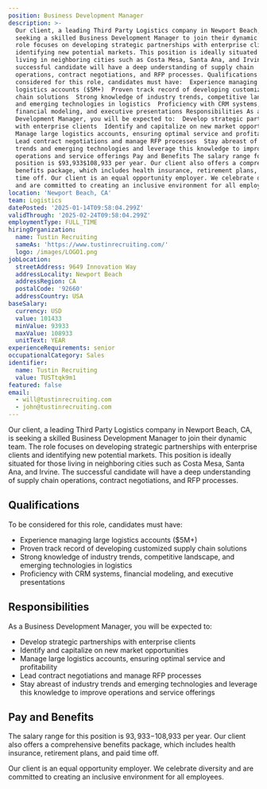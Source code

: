 ```yaml
---
position: Business Development Manager
description: >-
  Our client, a leading Third Party Logistics company in Newport Beach, CA, is
  seeking a skilled Business Development Manager to join their dynamic team. The
  role focuses on developing strategic partnerships with enterprise clients and
  identifying new potential markets. This position is ideally situated for those
  living in neighboring cities such as Costa Mesa, Santa Ana, and Irvine. The
  successful candidate will have a deep understanding of supply chain
  operations, contract negotiations, and RFP processes. Qualifications To be
  considered for this role, candidates must have:  Experience managing large
  logistics accounts ($5M+)  Proven track record of developing customized supply
  chain solutions  Strong knowledge of industry trends, competitive landscape,
  and emerging technologies in logistics  Proficiency with CRM systems,
  financial modeling, and executive presentations Responsibilities As a Business
  Development Manager, you will be expected to:  Develop strategic partnerships
  with enterprise clients  Identify and capitalize on new market opportunities 
  Manage large logistics accounts, ensuring optimal service and profitability 
  Lead contract negotiations and manage RFP processes  Stay abreast of industry
  trends and emerging technologies and leverage this knowledge to improve
  operations and service offerings Pay and Benefits The salary range for this
  position is $93,933$108,933 per year. Our client also offers a comprehensive
  benefits package, which includes health insurance, retirement plans, and paid
  time off. Our client is an equal opportunity employer. We celebrate diversity
  and are committed to creating an inclusive environment for all employees.
location: 'Newport Beach, CA'
team: Logistics
datePosted: '2025-01-14T09:58:04.299Z'
validThrough: '2025-02-24T09:58:04.299Z'
employmentType: FULL_TIME
hiringOrganization:
  name: Tustin Recruiting
  sameAs: 'https://www.tustinrecruiting.com/'
  logo: /images/LOGO1.png
jobLocation:
  streetAddress: 9649 Innovation Way
  addressLocality: Newport Beach
  addressRegion: CA
  postalCode: '92660'
  addressCountry: USA
baseSalary:
  currency: USD
  value: 101433
  minValue: 93933
  maxValue: 108933
  unitText: YEAR
experienceRequirements: senior
occupationalCategory: Sales
identifier:
  name: Tustin Recruiting
  value: TUSTtqk9m1
featured: false
email:
  - will@tustinrecruiting.com
  - john@tustinrecruiting.com
---
```




Our client, a leading Third Party Logistics company in Newport Beach, CA, is seeking a skilled Business Development Manager to join their dynamic team. The role focuses on developing strategic partnerships with enterprise clients and identifying new potential markets. This position is ideally situated for those living in neighboring cities such as Costa Mesa, Santa Ana, and Irvine. The successful candidate will have a deep understanding of supply chain operations, contract negotiations, and RFP processes.

## Qualifications
To be considered for this role, candidates must have:

- Experience managing large logistics accounts ($5M+)
- Proven track record of developing customized supply chain solutions
- Strong knowledge of industry trends, competitive landscape, and emerging technologies in logistics
- Proficiency with CRM systems, financial modeling, and executive presentations

## Responsibilities
As a Business Development Manager, you will be expected to:

- Develop strategic partnerships with enterprise clients 
- Identify and capitalize on new market opportunities
- Manage large logistics accounts, ensuring optimal service and profitability
- Lead contract negotiations and manage RFP processes
- Stay abreast of industry trends and emerging technologies and leverage this knowledge to improve operations and service offerings

## Pay and Benefits
The salary range for this position is $93,933-$108,933 per year. Our client also offers a comprehensive benefits package, which includes health insurance, retirement plans, and paid time off.

Our client is an equal opportunity employer. We celebrate diversity and are committed to creating an inclusive environment for all employees.
